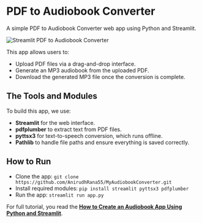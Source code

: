 # PDF to Audiobook Converter
A simple PDF to Audiobook Converter web app using Python and Streamlit.

![Streamlit PDF to Audiobook Converter](https://github.com/user-attachments/assets/e55f2fa1-79c6-406f-b3fb-2b2c00229979)


This app allows users to:

*   Upload PDF files via a drag-and-drop interface.
*   Generate an MP3 audiobook from the uploaded PDF.
*   Download the generated MP3 file once the conversion is complete.

**The Tools and Modules**
-------------------------

To build this app, we use:

*   **Streamlit** for the web interface.
*   **pdfplumber** to extract text from PDF files.
*   **pyttsx3** for text-to-speech conversion, which runs offline.
*   **Pathlib** to handle file paths and ensure everything is saved correctly.

**How to Run**
-------------------------

*   Clone the app:
`git clone https://github.com/AnirudhRana55/MyAudiobookConverter.git`
*   Install required modules:
`pip install streamlit pyttsx3 pdfplumber`
*   Run the app:
`streamlit run app.py`

For full tutorial, you read the [**How to Create an Audiobook App Using Python and Streamlit**](https://walterpinem.com/python-streamlit-audiobook-app/ "How to Create an Audiobook App Using Python and Streamlit").
